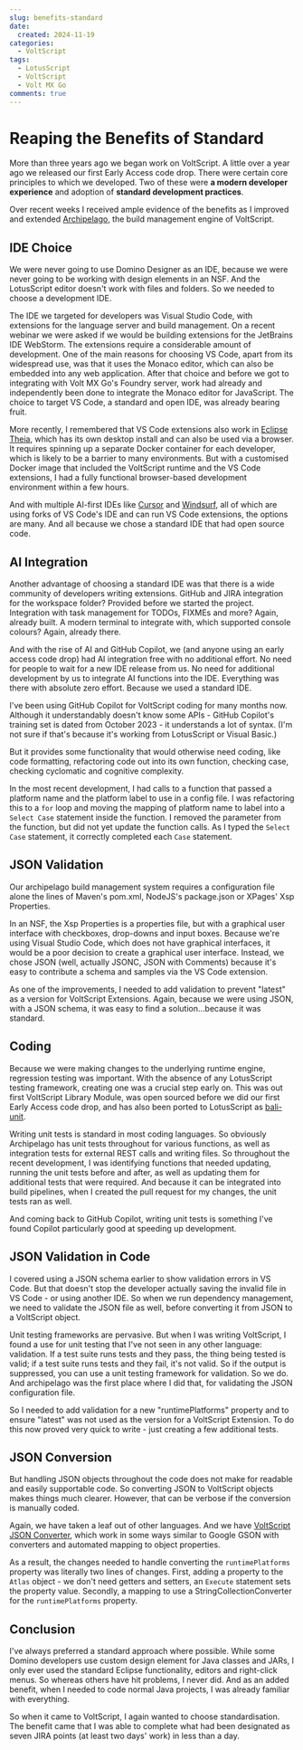 ```yaml
---
slug: benefits-standard
date: 
  created: 2024-11-19
categories:
  - VoltScript
tags: 
  - LotusScript
  - VoltScript
  - Volt MX Go
comments: true
---
```

# Reaping the Benefits of Standard

More than three years ago we began work on VoltScript. A little over a year ago we released our first Early Access code drop. There were certain core principles to which we developed. Two of these were **a modern developer experience** and adoption of **standard development practices**.

Over recent weeks I received ample evidence of the benefits as I improved and extended [Archipelago](https://help.hcl-software.com/docs/voltscript/early-access/howto/writing/archipelago.html), the build management engine of VoltScript.

<!-- more -->

## IDE Choice

We were never going to use Domino Designer as an IDE, because we were never going to be working with design elements in an NSF. And the LotusScript editor doesn't work with files and folders. So we needed to choose a development IDE.

The IDE we targeted for developers was Visual Studio Code, with extensions for the language server and build management. On a recent webinar we were asked if we would be building extensions for the JetBrains IDE WebStorm. The extensions require a considerable amount of development. One of the main reasons for choosing VS Code, apart from its widespread use, was that it uses the Monaco editor, which can also be embedded into any web application. After that choice and before we got to integrating with Volt MX Go's Foundry server, work had already and independently been done to integrate the Monaco editor for JavaScript. The choice to target VS Code, a standard and open IDE, was already bearing fruit.

More recently, I remembered that VS Code extensions also work in [Eclipse Theia](https://theia-ide.org/), which has its own desktop install and can also be used via a browser. It requires spinning up a separate Docker container for each developer, which is likely to be a barrier to many environments. But with a customised Docker image that included the VoltScript runtime and the VS Code extensions, I had a fully functional browser-based development environment within a few hours.

And with multiple AI-first IDEs like [Cursor](https://www.cursor.com/) and [Windsurf](https://codeium.com/windsurf), all of which are using forks of VS Code's IDE and can run VS Code extensions, the options are many. And all because we chose a standard IDE that had open source code.

## AI Integration

Another advantage of choosing a standard IDE was that there is a wide community of developers writing extensions. GitHub and JIRA integration for the workspace folder? Provided before we started the project. Integration with task management for TODOs, FIXMEs and more? Again, already built. A modern terminal to integrate with, which supported console colours? Again, already there.

And with the rise of AI and GitHub Copilot, we (and anyone using an early access code drop) had AI integration free with no additional effort. No need for people to wait for a new IDE release from us. No need for additional development by us to integrate AI functions into the IDE. Everything was there with absolute zero effort. Because we used a standard IDE.

I've been using GitHub Copilot for VoltScript coding for many months now. Although it understandably doesn't know some APIs - GitHub Copilot's training set is dated from October 2023 - it understands a lot of syntax. (I'm not sure if that's because it's working from LotusScript or Visual Basic.)

But it provides some functionality that would otherwise need coding, like code formatting, refactoring code out into its own function, checking case, checking cyclomatic and cognitive complexity.

In the most recent development, I had calls to a function that passed a platform name and the platform label to use in a config file. I was refactoring this to a `for` loop and moving the mapping of platform name to label into a `Select Case` statement inside the function. I removed the parameter from the function, but did not yet update the function calls. As I typed the `Select Case` statement, it correctly completed each `Case` statement.

## JSON Validation

Our archipelago build management system requires a configuration file alone the lines of Maven's pom.xml, NodeJS's package.json or XPages' Xsp Properties.

In an NSF, the Xsp Properties is a properties file, but with a graphical user interface with checkboxes, drop-downs and input boxes. Because we're using Visual Studio Code, which does not have graphical interfaces, it would be a poor decision to create a graphical user interface. Instead, we chose JSON (well, actually JSONC, JSON with Comments) because it's easy to contribute a schema and samples via the VS Code extension.

As one of the improvements, I needed to add validation to prevent "latest" as a version for VoltScript Extensions. Again, because we were using JSON, with a JSON schema, it was easy to find a solution...because it was standard.

## Coding

Because we were making changes to the underlying runtime engine, regression testing was important. With the absence of any LotusScript testing framework, creating one was a crucial step early on. This was out first VoltScript Library Module, was open sourced before we did our first Early Access code drop, and has also been ported to LotusScript as [bali-unit](https://github.com/openntf/bali-unit).

Writing unit tests is standard in most coding languages. So obviously Archipelago has unit tests throughout for various functions, as well as integration tests for external REST calls and writing files. So throughout the recent development, I was identifying functions that needed updating, running the unit tests before and after, as well as updating them for additional tests that were required. And because it can be integrated into build pipelines, when I created the pull request for my changes, the unit tests ran as well.

And coming back to GitHub Copilot, writing unit tests is something I've found Copilot particularly good at speeding up development.

## JSON Validation in Code

I covered using a JSON schema earlier to show validation errors in VS Code. But that doesn't stop the developer actually saving the invalid file in VS Code - or using another IDE. So when we run dependency management, we need to validate the JSON file as well, before converting it from JSON to a VoltScript object.

Unit testing frameworks are pervasive. But when I was writing VoltScript, I found a use for unit testing that I've not seen in any other language: validation. If a test suite runs tests and they pass, the thing being tested is valid; if a test suite runs tests and they fail, it's not valid. So if the output is suppressed, you can use a unit testing framework for validation. So we do. And archipelago was the first place where I did that, for validating the JSON configuration file.

So I needed to add validation for a new "runtimePlatforms" property and to ensure "latest" was not used as the version for a VoltScript Extension. To do this now proved very quick to write - just creating a few additional tests.

## JSON Conversion

But handling JSON objects throughout the code does not make for readable and easily supportable code. So converting JSON to VoltScript objects makes things much clearer. However, that can be verbose if the conversion is manually coded.

Again, we have taken a leaf out of other languages. And we have [VoltScript JSON Converter](https://github.com/HCL-TECH-SOFTWARE/voltscript-json-converter), which work in some ways similar to Google GSON with converters and automated mapping to object properties.

As a result, the changes needed to handle converting the `runtimePlatforms` property was literally two lines of changes. First, adding a property to the `Atlas` object - we don't need getters and setters, an `Execute` statement sets the property value. Secondly, a mapping to use a StringCollectionConverter for the `runtimePlatforms` property.

## Conclusion

I've always preferred a standard approach where possible. While some Domino developers use custom design element for Java classes and JARs, I only ever used the standard Eclipse functionality, editors and right-click menus. So whereas others have hit problems, I never did. And as an added benefit, when I needed to code normal Java projects, I was already familiar with everything.

So when it came to VoltScript, I again wanted to choose standardisation. The benefit came that I was able to complete what had been designated as seven JIRA points (at least two days' work) in less than a day.
